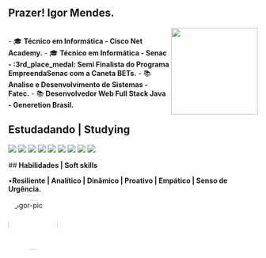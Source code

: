 




 ## Prazer! Igor Mendes. 
 <div>
 <img align="right" height="175em" src="https://github-readme-stats.vercel.app/api?username=DwIgor&show_icons=true&theme=midnight-purple&include_all_commits=true&count_private=true"/>
  <div style="display: inline_block"><br>
 </div>
 - 🎓  <b>Técnico em Informática - Cisco Net Academy.</b>
- 🎓   <b>Técnico em Informática - Senac 
- :3rd_place_medal: Semi Finalista do Programa EmpreendaSenac com a Caneta BETs.</b>
- 📚  <b> Analise e Desenvolvimento de Sistemas - Fatec.</b>
- 📚   <b>Desenvolvedor Web Full Stack Java - Generetion Brasil.</b>
 
 
## Estudadando | Studying 
<div>
  <a href = "https://www.oracle.com/java/technologies/javase-documentation.html"><img src="https://img.shields.io/badge/Java-ED8B00?style=for-the-badge&logo=java&logoColor=white" target="_blank"></a>
  <a href="https://docs.spring.io/spring-framework/docs/current/reference/html/" target="_blank"><img src="https://img.shields.io/badge/Spring-6DB33F?style=for-the-badge&logo=spring&logoColor=white" target="_blank"></a> 
    <a href="https://dev.mysql.com/doc/" target="_blank"><img src="https://img.shields.io/badge/MySQL-00000F?style=for-the-badge&logo=mysql&logoColor=white" target="_blank"></a> 
    <a href="https://devcenter.heroku.com/categories/reference" target="_blank"><img src="https://img.shields.io/badge/Heroku-430098?style=for-the-badge&logo=heroku&logoColor=white" target="_blank"></a>
  <a href="https://getbootstrap.com.br/docs/4.1/getting-started/introduction/" target="_blank"><img src="https://img.shields.io/badge/Bootstrap-563D7C?style=for-the-badge&logo=bootstrap&logoColor=white" target="_blank"></a>
 <a href="https://angular.io" target="_blank"><img src="https://img.shields.io/badge/Angular-DD0031?style=for-the-badge&logo=angular&logoColor=white" target="_blank"></a>
   <a href="https://developer.mozilla.org/pt-BR/docs/Web/JavaScript" target="_blank"><img src="https://img.shields.io/badge/JavaScript-F7DF1E?style=for-the-badge&logo=javascript&logoColor=black" target="_blank"></a>  
  <a href="https://developer.mozilla.org/pt-BR/docs/Web/HTML/Element" target="_blank"><img src="https://img.shields.io/badge/HTML5-E34F26?style=for-the-badge&logo=html5&logoColor=white" target="_blank"></a> 
  <a href="https://developer.mozilla.org/pt-BR/docs/Web/CSS" target="_blank"><img src="https://img.shields.io/badge/CSS3-1572B6?style=for-the-badge&logo=css3&logoColor=white" target="_blank"></a> 
 

  </div>
  
##<b> Habilidades | Soft skills</b>
  
•<b>Resiliente | Analítico | Dinâmico | Proativo | Empático | Senso de Urgência.</b>

<img align="left" alt="igor-pic" height="100" style="border-radius:50px;" src="https://user-images.githubusercontent.com/89522757/154803923-d5cbb0a7-a1c2-4afc-8465-77addeefd1ec.gif">

  

  
